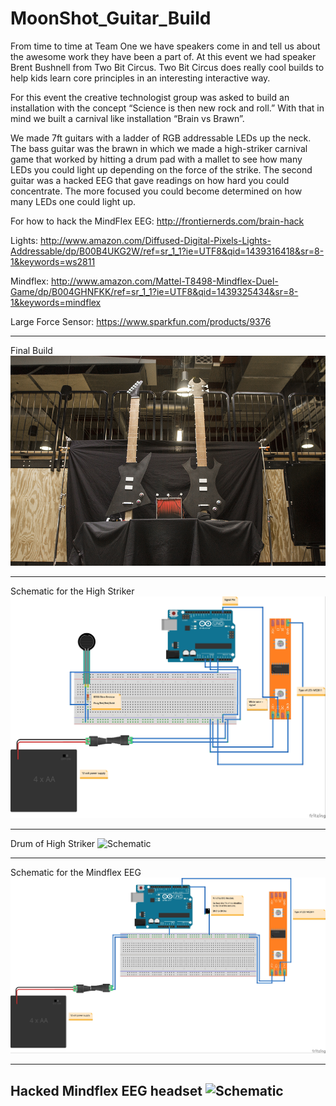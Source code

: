 # MoonShot_Guitar_Build

From time to time at Team One we have speakers come in and tell us about the awesome work they have been a part of. At this event we had speaker Brent Bushnell from Two Bit Circus. Two Bit Circus does really cool builds to help kids learn core principles in an interesting interactive way. 

For this event the creative technologist group was asked to build an installation with the concept “Science is then new rock and roll.” With that in mind we built a carnival like installation “Brain vs Brawn”.

We made 7ft guitars with a ladder of RGB addressable LEDs up the neck. The bass guitar was the brawn in which we made a high-striker carnival game that worked by hitting a drum pad with a mallet to see how many LEDs you could light up depending on the force of the strike. The second guitar was a hacked EEG that gave readings on how hard you could concentrate. The more focused you could become determined on how many LEDs one could light up.


For how to hack the MindFlex EEG: http://frontiernerds.com/brain-hack

Lights: http://www.amazon.com/Diffused-Digital-Pixels-Lights-Addressable/dp/B00B4UKG2W/ref=sr_1_1?ie=UTF8&qid=1439316418&sr=8-1&keywords=ws2811

Mindflex: http://www.amazon.com/Mattel-T8498-Mindflex-Duel-Game/dp/B004GHNFKK/ref=sr_1_1?ie=UTF8&qid=1439325434&sr=8-1&keywords=mindflex

Large Force Sensor: https://www.sparkfun.com/products/9376


----------
Final Build
![Schematic](https://github.com/dplumly/MoonShot_Guitar_Build/blob/master/img/guitars.jpg)

----------
Schematic for the High Striker
![Schematic](https://github.com/dplumly/MoonShot_Guitar_Build/blob/master/img/Hightstriker_bb.jpg)

----------
Drum of High Striker
![Schematic](https://github.com/dplumly/MoonShot_Guitar_Build/blob/master/img/drum.jpg)

----------
Schematic for the Mindflex EEG
![Schematic](https://github.com/dplumly/MoonShot_Guitar_Build/blob/master/img/Mindflex_Finished_bb.jpg)

----------
Hacked Mindflex EEG headset
![Schematic](https://github.com/dplumly/MoonShot_Guitar_Build/blob/master/img/EEG.jpg)
----------
